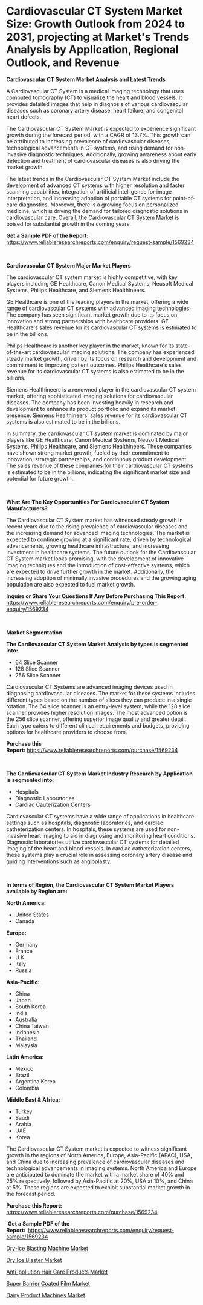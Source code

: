 <p><h1>Cardiovascular CT System Market Size: Growth Outlook from 2024 to 2031, projecting at Market's Trends Analysis by Application, Regional Outlook, and Revenue</h1></p><p><strong>Cardiovascular CT System Market Analysis and Latest Trends</strong></p>
<p><p>A Cardiovascular CT System is a medical imaging technology that uses computed tomography (CT) to visualize the heart and blood vessels. It provides detailed images that help in diagnosis of various cardiovascular diseases such as coronary artery disease, heart failure, and congenital heart defects.</p><p>The Cardiovascular CT System Market is expected to experience significant growth during the forecast period, with a CAGR of 13.7%. This growth can be attributed to increasing prevalence of cardiovascular diseases, technological advancements in CT systems, and rising demand for non-invasive diagnostic techniques. Additionally, growing awareness about early detection and treatment of cardiovascular diseases is also driving the market growth.</p><p>The latest trends in the Cardiovascular CT System Market include the development of advanced CT systems with higher resolution and faster scanning capabilities, integration of artificial intelligence for image interpretation, and increasing adoption of portable CT systems for point-of-care diagnostics. Moreover, there is a growing focus on personalized medicine, which is driving the demand for tailored diagnostic solutions in cardiovascular care. Overall, the Cardiovascular CT System Market is poised for substantial growth in the coming years.</p></p>
<p><strong>Get a Sample PDF of the Report:&nbsp;</strong> <a href="https://www.reliableresearchreports.com/enquiry/request-sample/1569234">https://www.reliableresearchreports.com/enquiry/request-sample/1569234</a></p>
<p>&nbsp;</p>
<p><strong>Cardiovascular CT System Major Market Players</strong></p>
<p><p>The cardiovascular CT system market is highly competitive, with key players including GE Healthcare, Canon Medical Systems, Neusoft Medical Systems, Philips Healthcare, and Siemens Healthineers. </p><p>GE Healthcare is one of the leading players in the market, offering a wide range of cardiovascular CT systems with advanced imaging technologies. The company has seen significant market growth due to its focus on innovation and strong partnerships with healthcare providers. GE Healthcare's sales revenue for its cardiovascular CT systems is estimated to be in the billions.</p><p>Philips Healthcare is another key player in the market, known for its state-of-the-art cardiovascular imaging solutions. The company has experienced steady market growth, driven by its focus on research and development and commitment to improving patient outcomes. Philips Healthcare's sales revenue for its cardiovascular CT systems is also estimated to be in the billions.</p><p>Siemens Healthineers is a renowned player in the cardiovascular CT system market, offering sophisticated imaging solutions for cardiovascular diseases. The company has been investing heavily in research and development to enhance its product portfolio and expand its market presence. Siemens Healthineers' sales revenue for its cardiovascular CT systems is also estimated to be in the billions.</p><p>In summary, the cardiovascular CT system market is dominated by major players like GE Healthcare, Canon Medical Systems, Neusoft Medical Systems, Philips Healthcare, and Siemens Healthineers. These companies have shown strong market growth, fueled by their commitment to innovation, strategic partnerships, and continuous product development. The sales revenue of these companies for their cardiovascular CT systems is estimated to be in the billions, indicating the significant market size and potential for future growth.</p></p>
<p>&nbsp;</p>
<p><strong>What Are The Key Opportunities For Cardiovascular CT System Manufacturers?</strong></p>
<p><p>The Cardiovascular CT System market has witnessed steady growth in recent years due to the rising prevalence of cardiovascular diseases and the increasing demand for advanced imaging technologies. The market is expected to continue growing at a significant rate, driven by technological advancements, growing healthcare infrastructure, and increasing investment in healthcare systems. The future outlook for the Cardiovascular CT System market looks promising, with the development of innovative imaging techniques and the introduction of cost-effective systems, which are expected to drive further growth in the market. Additionally, the increasing adoption of minimally invasive procedures and the growing aging population are also expected to fuel market growth.</p></p>
<p><strong>Inquire or Share Your Questions If Any Before Purchasing This Report:</strong> <a href="https://www.reliableresearchreports.com/enquiry/pre-order-enquiry/1569234">https://www.reliableresearchreports.com/enquiry/pre-order-enquiry/1569234</a></p>
<p>&nbsp;</p>
<p><strong>Market Segmentation</strong></p>
<p><strong>The Cardiovascular CT System Market Analysis by types is segmented into:</strong></p>
<p><ul><li>64 Slice Scanner</li><li>128 Slice Scanner</li><li>256 Slice Scanner</li></ul></p>
<p><p>Cardiovascular CT Systems are advanced imaging devices used in diagnosing cardiovascular diseases. The market for these systems includes different types based on the number of slices they can produce in a single rotation. The 64 slice scanner is an entry-level system, while the 128 slice scanner provides higher resolution images. The most advanced option is the 256 slice scanner, offering superior image quality and greater detail. Each type caters to different clinical requirements and budgets, providing options for healthcare providers to choose from.</p></p>
<p><strong>Purchase this Report:&nbsp;</strong><a href="https://www.reliableresearchreports.com/purchase/1569234">https://www.reliableresearchreports.com/purchase/1569234</a></p>
<p>&nbsp;</p>
<p><strong>The Cardiovascular CT System Market Industry Research by Application is segmented into:</strong></p>
<p><ul><li>Hospitals</li><li>Diagnostic Laboratories</li><li>Cardiac Cauterization Centers</li></ul></p>
<p><p>Cardiovascular CT systems have a wide range of applications in healthcare settings such as hospitals, diagnostic laboratories, and cardiac catheterization centers. In hospitals, these systems are used for non-invasive heart imaging to aid in diagnosing and monitoring heart conditions. Diagnostic laboratories utilize cardiovascular CT systems for detailed imaging of the heart and blood vessels. In cardiac catheterization centers, these systems play a crucial role in assessing coronary artery disease and guiding interventions such as angioplasty.</p></p>
<p>&nbsp;</p>
<p><strong>In terms of Region, the Cardiovascular CT System Market Players available by Region are:</strong></p>
<p>
    <p> <strong> North America: </strong>
        <ul>
            <li>United States</li>
            <li>Canada</li>
        </ul>
        </p> 
    <p> <strong> Europe: </strong>
        <ul>
            <li>Germany</li>
            <li>France</li>
            <li>U.K.</li>
            <li>Italy</li>
            <li>Russia</li>
        </ul>
        </p> 
    <p> <strong> Asia-Pacific: </strong>
        <ul>
            <li>China</li>
            <li>Japan</li>
            <li>South Korea</li>
            <li>India</li>
            <li>Australia</li>
            <li>China Taiwan</li>
            <li>Indonesia</li>
            <li>Thailand</li>
            <li>Malaysia</li>
        </ul>
        </p> 
    <p> <strong> Latin America: </strong>
        <ul>
            <li>Mexico</li>
            <li>Brazil</li>
            <li>Argentina Korea</li>
            <li>Colombia</li>
        </ul>
        </p> 
    <p> <strong> Middle East & Africa: </strong>
        <ul>
            <li>Turkey</li>
            <li>Saudi</li>
            <li>Arabia</li>
            <li>UAE</li>
            <li>Korea</li>
        </ul>
    </p>
    </p>
<p><p>The Cardiovascular CT System market is expected to witness significant growth in the regions of North America, Europe, Asia-Pacific (APAC), USA, and China due to increasing prevalence of cardiovascular diseases and technological advancements in imaging systems. North America and Europe are anticipated to dominate the market with a market share of 40% and 25% respectively, followed by Asia-Pacific at 20%, USA at 10%, and China at 5%. These regions are expected to exhibit substantial market growth in the forecast period.</p></p>
<p><strong>Purchase this Report: </strong><a href="https://www.reliableresearchreports.com/purchase/1569234">https://www.reliableresearchreports.com/purchase/1569234</a></p>
<p>&nbsp;<strong>Get a Sample PDF of the Report:&nbsp;&nbsp;</strong><a href="https://www.reliableresearchreports.com/enquiry/request-sample/1569234">https://www.reliableresearchreports.com/enquiry/request-sample/1569234</a></p>
<p><strong></strong></p>
<p><p><a href="https://issuu.com/reportprime-2/docs/dry-ice-blasting-machine-market-size-2030.pptx">Dry-Ice Blasting Machine Market</a></p><p><a href="https://issuu.com/reportprime-2/docs/dry-ice-blaster-market-size-2030.pptx">Dry Ice Blaster Market</a></p><p><a href="https://github.com/indrystar/Market-Research-Report-List-2/blob/main/anti-pollution-hair-care-products-market.md">Anti-pollution Hair Care Products Market</a></p><p><a href="https://github.com/josesg55/Market-Research-Report-List-1/blob/main/super-barrier-coated-film-market.md">Super Barrier Coated Film Market</a></p><p><a href="https://github.com/mancsybtousav/Market-Research-Report-List-1/blob/main/dairy-product-machines-market.md">Dairy Product Machines Market</a></p></p>